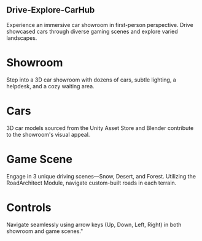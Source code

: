 ## Drive-Explore-CarHub
Experience an immersive car showroom in first-person perspective. Drive showcased cars through diverse gaming scenes and explore varied landscapes.

# Showroom
Step into a 3D car showroom with dozens of cars, subtle lighting, a helpdesk, and a cozy waiting area.

# Cars
3D car models sourced from the Unity Asset Store and Blender contribute to the showroom's visual appeal.

# Game Scene
Engage in 3 unique driving scenes—Snow, Desert, and Forest. Utilizing the RoadArchitect Module, navigate custom-built roads in each terrain.

# Controls
Navigate seamlessly using arrow keys (Up, Down, Left, Right) in both showroom and game scenes."

